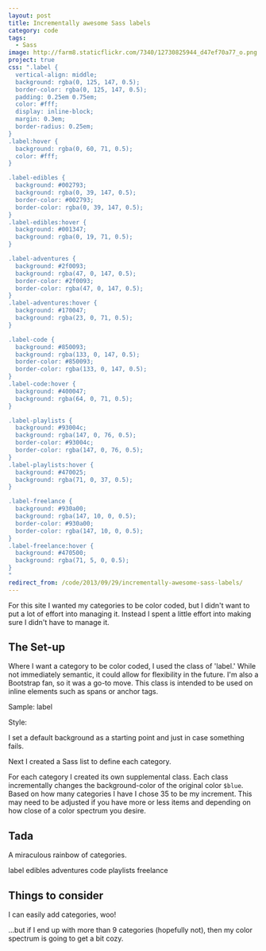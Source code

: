 ```yaml
---
layout: post
title: Incrementally awesome Sass labels
category: code
tags:
  - Sass
image: http://farm8.staticflickr.com/7340/12730825944_d47ef70a77_o.png
project: true
css: ".label {
  vertical-align: middle;
  background: rgba(0, 125, 147, 0.5);
  border-color: rgba(0, 125, 147, 0.5);
  padding: 0.25em 0.75em;
  color: #fff;
  display: inline-block;
  margin: 0.3em;
  border-radius: 0.25em;
}
.label:hover {
  background: rgba(0, 60, 71, 0.5);
  color: #fff;
}

.label-edibles {
  background: #002793;
  background: rgba(0, 39, 147, 0.5);
  border-color: #002793;
  border-color: rgba(0, 39, 147, 0.5);
}
.label-edibles:hover {
  background: #001347;
  background: rgba(0, 19, 71, 0.5);
}

.label-adventures {
  background: #2f0093;
  background: rgba(47, 0, 147, 0.5);
  border-color: #2f0093;
  border-color: rgba(47, 0, 147, 0.5);
}
.label-adventures:hover {
  background: #170047;
  background: rgba(23, 0, 71, 0.5);
}

.label-code {
  background: #850093;
  background: rgba(133, 0, 147, 0.5);
  border-color: #850093;
  border-color: rgba(133, 0, 147, 0.5);
}
.label-code:hover {
  background: #400047;
  background: rgba(64, 0, 71, 0.5);
}

.label-playlists {
  background: #93004c;
  background: rgba(147, 0, 76, 0.5);
  border-color: #93004c;
  border-color: rgba(147, 0, 76, 0.5);
}
.label-playlists:hover {
  background: #470025;
  background: rgba(71, 0, 37, 0.5);
}

.label-freelance {
  background: #930a00;
  background: rgba(147, 10, 0, 0.5);
  border-color: #930a00;
  border-color: rgba(147, 10, 0, 0.5);
}
.label-freelance:hover {
  background: #470500;
  background: rgba(71, 5, 0, 0.5);
}
"
redirect_from: /code/2013/09/29/incrementally-awesome-sass-labels/
---
```



For this site I wanted my categories to be color coded, but I didn't want to put a lot of effort into managing it. Instead I spent a little effort into making sure I didn't have to manage it.

## The Set-up

Where I want a category to be color coded, I used the class of 'label.' While not immediately semantic, it could allow for flexibility in the future. I'm also a Bootstrap fan, so it was a go-to move. This class is intended to be used on inline elements such as spans or anchor tags.

Sample: <span class="label">label</span>

Style:

<script src="https://gist.github.com/katydecorah/6748647.js">&nbsp;</script>

I set a default background as a starting point and just in case something fails.

Next I created a Sass list to define each category.

<script src="https://gist.github.com/katydecorah/6748660.js">&nbsp;</script>

For each category I created its own supplemental class. Each class incrementally changes the background-color of the original color `$blue`. Based on how many categories I have I chose 35 to be my increment. This may need to be adjusted if you have more or less items and depending on how close of a color spectrum you desire.

<script src="https://gist.github.com/katydecorah/6748663.js">&nbsp;</script>

## Tada

A miraculous rainbow of categories.

<span class="label">label</span>
<span class="label label-edibles">edibles</span>
<span class="label label-adventures">adventures</span>
<span class="label label-code">code</span>
<span class="label label-playlists">playlists</span>
<span class="label label-freelance">freelance</span>

## Things to consider

I can easily add categories, woo!

...but if I end up with more than 9 categories (hopefully not), then my color spectrum is going to get a bit cozy.